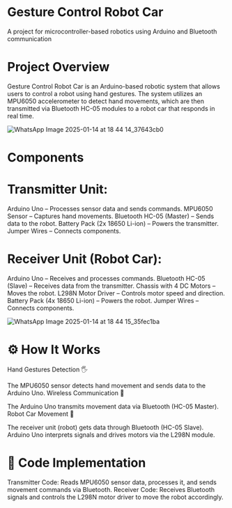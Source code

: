 # Gesture Control Robot Car
A project for microcontroller-based robotics using Arduino and Bluetooth communication

# Project Overview
Gesture Control Robot Car is an Arduino-based robotic system that allows users to control a robot using hand gestures. The system utilizes an MPU6050 accelerometer to detect hand movements, which are then transmitted via Bluetooth HC-05 modules to a robot car that responds in real time.

![WhatsApp Image 2025-01-14 at 18 44 14_37643cb0](https://github.com/user-attachments/assets/dace6081-a6b5-49ba-b015-33c4f95ae872)

# Components
# Transmitter Unit:
Arduino Uno – Processes sensor data and sends commands.
MPU6050 Sensor – Captures hand movements.
Bluetooth HC-05 (Master) – Sends data to the robot.
Battery Pack (2x 18650 Li-ion) – Powers the transmitter.
Jumper Wires – Connects components.

# Receiver Unit (Robot Car):
Arduino Uno – Receives and processes commands.
Bluetooth HC-05 (Slave) – Receives data from the transmitter.
Chassis with 4 DC Motors – Moves the robot.
L298N Motor Driver – Controls motor speed and direction.
Battery Pack (4x 18650 Li-ion) – Powers the robot.
Jumper Wires – Connects components.

  ![WhatsApp Image 2025-01-14 at 18 44 15_35fec1ba](https://github.com/user-attachments/assets/4683330a-8e1e-4759-90be-076c3633f2a7)

# ⚙️ How It Works
Hand Gestures Detection 🖐️

The MPU6050 sensor detects hand movement and sends data to the Arduino Uno.
Wireless Communication 📡

The Arduino Uno transmits movement data via Bluetooth (HC-05 Master).
Robot Car Movement 🚗

The receiver unit (robot) gets data through Bluetooth (HC-05 Slave).
Arduino Uno interprets signals and drives motors via the L298N module.

# 📝 Code Implementation
Transmitter Code: Reads MPU6050 sensor data, processes it, and sends movement commands via Bluetooth.
Receiver Code: Receives Bluetooth signals and controls the L298N motor driver to move the robot accordingly.
